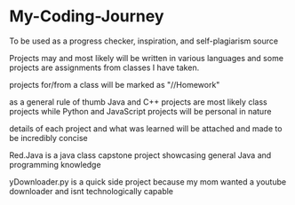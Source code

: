 # My-Coding-Journey
To be used as a progress checker, inspiration, and self-plagiarism source

Projects may and most likely will be written in various languages and some projects are assignments from classes I have taken.

projects for/from a class will be marked as "//Homework"

as a general rule of thumb Java and C++ projects are most likely class projects while Python and JavaScript projects will be personal in nature

details of each project and what was learned will be attached and made to be incredibly concise

Red.Java is a java class capstone project showcasing general Java and programming knowledge

yDownloader.py is a quick side project because my mom wanted a youtube downloader and isnt technologically capable

